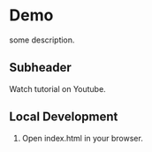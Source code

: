 # Demo

some description.

## Subheader

Watch tutorial on Youtube.

## Local Development

1. Open index.html in your browser.